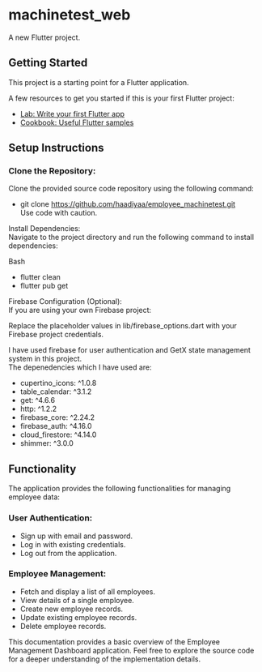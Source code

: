 # machinetest_web

A new Flutter project.

## Getting Started

This project is a starting point for a Flutter application.

A few resources to get you started if this is your first Flutter project:

- [Lab: Write your first Flutter app](https://docs.flutter.dev/get-started/codelab)
- [Cookbook: Useful Flutter samples](https://docs.flutter.dev/cookbook)

## Setup Instructions

### Clone the Repository:
Clone the provided source code repository using the following command:

 - git clone https://github.com/haadiyaa/employee_machinetest.git  
Use code with caution.  

Install Dependencies:  
Navigate to the project directory and run the following command to install dependencies:  

Bash  
 - flutter clean  
 - flutter pub get  

Firebase Configuration (Optional):  
If you are using your own Firebase project:  

Replace the placeholder values in lib/firebase_options.dart with your Firebase project credentials.  

I have used firebase for user authentication and GetX state management system in this project.  
The depenedencies which I have used are:  

 - cupertino_icons: ^1.0.8  
 - table_calendar: ^3.1.2  
 - get: ^4.6.6
 - http: ^1.2.2  
 - firebase_core: ^2.24.2  
 - firebase_auth: ^4.16.0  
 - cloud_firestore: ^4.14.0  
 - shimmer: ^3.0.0

## Functionality
The application provides the following functionalities for managing employee data:  

### User Authentication:  

 - Sign up with email and password.  
 - Log in with existing credentials.  
 - Log out from the application.  

### Employee Management:  

 - Fetch and display a list of all employees.  
 - View details of a single employee.  
 - Create new employee records.  
 - Update existing employee records.  
 - Delete employee records.  

 This documentation provides a basic overview of the Employee Management Dashboard application. Feel free to explore the source code for a deeper understanding of the implementation details.      